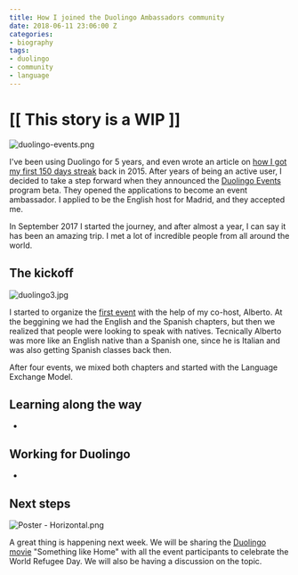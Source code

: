 ```yaml
---
title: How I joined the Duolingo Ambassadors community
date: 2018-06-11 23:06:00 Z
categories:
- biography
tags:
- duolingo
- community
- language
---
```


# **\[\[ This story is a WIP \]\]**

![duolingo-events.png](/uploads/duolingo-events.png)

I've been using Duolingo for 5 years, and even wrote an article on [how I got my first 150 days streak](https://medium.com/the-web-is-the-platform/how-i-got-a-150-days-streak-learning-german-on-duolingo-71b80cbeb5b6) back in 2015. After years of being an active user, I decided to take a step forward when they announced the [Duolingo Events](http://events.duolingo.com/) program beta. They opened the applications to become an event ambassador. I applied to be the English host for Madrid, and they accepted me.

In September 2017 I started the journey, and after almost a year, I can say it has been an amazing trip. I met a lot of incredible people from all around the world.

## The kickoff

![duolingo3.jpg](/uploads/duolingo3.jpg)

I started to organize the [first event](https://events.duolingo.com/events/details/duolingo-madrid-english-presents-madrid-english-group) with the help of my co-host, Alberto. At the beggining we had the English and the Spanish chapters, but then we realized that people were looking to speak with natives. Tecnically Alberto was more like an English native than a Spanish one, since he is Italian and was also getting Spanish classes back then.

After four events, we mixed both chapters and started with the Language Exchange Model.

## Learning along the way

* 

## Working for Duolingo

* 

## Next steps

![Poster - Horizontal.png](/uploads/Poster%20-%20Horizontal.png)

A great thing is happening next week. We will be sharing the [Duolingo movie](duolingomovie.com) "Something like Home" with all the event participants to celebrate the World Refugee Day. We will also be having a discussion on the topic.
